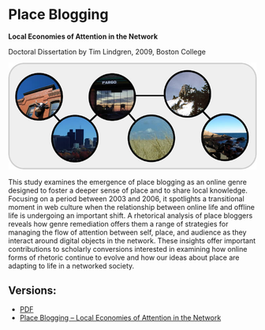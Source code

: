 # Place Blogging
**Local Economies of Attention in the Network**

Doctoral Dissertation by Tim Lindgren, 2009, Boston College

![Place Blogging Cover Image](https://raw.githubusercontent.com/tlindgren/placeblogging/master/images/placeblogging-image.jpg)

This study examines the emergence of place blogging as an online genre designed to foster a deeper sense of place and to share local knowledge. Focusing on a period between 2003 and 2006, it spotlights a transitional moment in web culture when the relationship between online life and offline life is undergoing an important shift. A rhetorical analysis of place bloggers reveals how genre remediation offers them a range of strategies for managing the flow of attention between self, place, and audience as they interact around digital objects in the network. These insights offer important contributions to scholarly conversions interested in examining how online forms of rhetoric continue to evolve and how our ideas about place are adapting to life in a networked society.

## Versions: 
- [PDF](https://github.com/tlindgren/placeblogging/blob/master/PDF/placeblogging-pdf.pdf?raw=true)
- [Place Blogging – Local Economies of Attention in the Network](https://placeblogging.timlindgren.com/)
